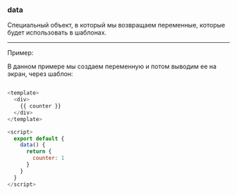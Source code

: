### data

Специальный объект, в который мы возвращаем переменные, которые будет использовать в шаблонах.

---

Пример:

В данном примере мы создаем переменную и потом выводим ее на экран, через шаблон:

```javascript

<template>
  <div>
    {{ counter }}
  </div>
</template>

<script>
  export default {
    data() {
      return {
        counter: 1
      }
    }
  }
</script>

```
